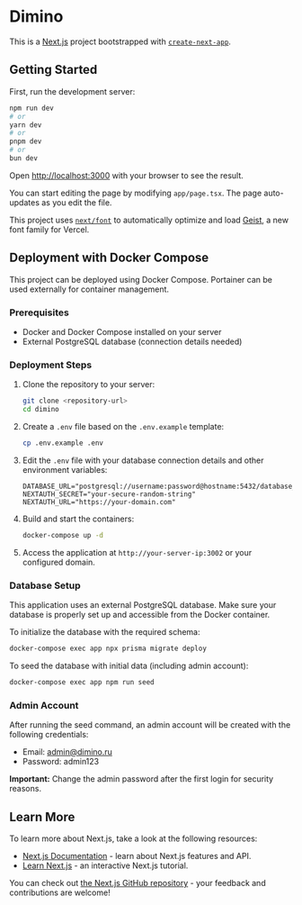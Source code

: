 # Dimino

This is a [Next.js](https://nextjs.org) project bootstrapped with [`create-next-app`](https://nextjs.org/docs/app/api-reference/cli/create-next-app).

## Getting Started

First, run the development server:

```bash
npm run dev
# or
yarn dev
# or
pnpm dev
# or
bun dev
```

Open [http://localhost:3000](http://localhost:3000) with your browser to see the result.

You can start editing the page by modifying `app/page.tsx`. The page auto-updates as you edit the file.

This project uses [`next/font`](https://nextjs.org/docs/app/building-your-application/optimizing/fonts) to automatically optimize and load [Geist](https://vercel.com/font), a new font family for Vercel.

## Deployment with Docker Compose

This project can be deployed using Docker Compose. Portainer can be used externally for container management.

### Prerequisites

- Docker and Docker Compose installed on your server
- External PostgreSQL database (connection details needed)

### Deployment Steps

1. Clone the repository to your server:
   ```bash
   git clone <repository-url>
   cd dimino
   ```

2. Create a `.env` file based on the `.env.example` template:
   ```bash
   cp .env.example .env
   ```

3. Edit the `.env` file with your database connection details and other environment variables:
   ```
   DATABASE_URL="postgresql://username:password@hostname:5432/database_name"
   NEXTAUTH_SECRET="your-secure-random-string"
   NEXTAUTH_URL="https://your-domain.com"
   ```

4. Build and start the containers:
   ```bash
   docker-compose up -d
   ```

5. Access the application at `http://your-server-ip:3002` or your configured domain.

### Database Setup

This application uses an external PostgreSQL database. Make sure your database is properly set up and accessible from the Docker container.

To initialize the database with the required schema:

```bash
docker-compose exec app npx prisma migrate deploy
```

To seed the database with initial data (including admin account):

```bash
docker-compose exec app npm run seed
```

### Admin Account

After running the seed command, an admin account will be created with the following credentials:

- Email: admin@dimino.ru
- Password: admin123

**Important:** Change the admin password after the first login for security reasons.

## Learn More

To learn more about Next.js, take a look at the following resources:

- [Next.js Documentation](https://nextjs.org/docs) - learn about Next.js features and API.
- [Learn Next.js](https://nextjs.org/learn) - an interactive Next.js tutorial.

You can check out [the Next.js GitHub repository](https://github.com/vercel/next.js) - your feedback and contributions are welcome!
